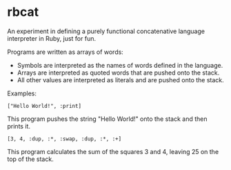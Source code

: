 # rbcat

An experiment in defining a purely functional concatenative language
interpreter in Ruby, just for fun.

Programs are written as arrays of words:
  * Symbols are interpreted as the names of words defined in the language.
  * Arrays are interpreted as quoted words that are pushed onto the stack.
  * All other values are interpreted as literals and are pushed onto the stack.

Examples:

    ["Hello World!", :print]

This program pushes the string "Hello World!" onto the stack and then prints
it.

    [3, 4, :dup, :*, :swap, :dup, :*, :+]

This program calculates the sum of the squares 3 and 4, leaving 25 on the top
of the stack.
